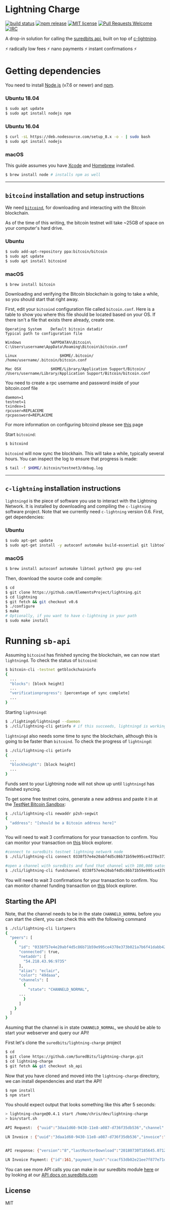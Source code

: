 # Lightning Charge

[![build status](https://api.travis-ci.org/ElementsProject/lightning-charge.svg)](https://travis-ci.org/ElementsProject/lightning-charge)
[![npm release](https://img.shields.io/npm/v/lightning-charge.svg)](https://www.npmjs.com/package/lightning-charge)
[![MIT license](https://img.shields.io/github/license/elementsproject/lightning-charge.svg)](https://github.com/ElementsProject/lightning-charge/blob/master/LICENSE)
[![Pull Requests Welcome](https://img.shields.io/badge/PRs-welcome-brightgreen.svg)](http://makeapullrequest.com)
[![IRC](https://img.shields.io/badge/chat-on%20freenode-brightgreen.svg)](https://webchat.freenode.net/?channels=lightning-charge)

A drop-in solution for calling the [suredbits api](https://suredbits.com), built on top of [c-lightning](https://github.com/ElementsProject/lightning).

:zap: radically low fees :zap: nano payments :zap: instant confirmations :zap:

# Getting dependencies

You need to install [Node.js](https://nodejs.org/en/) (v7.6 or newer) and [npm](https://www.npmjs.com/get-npm).

### Ubuntu 18.04

```bash
$ sudo apt update
$ sudo apt install nodejs npm
```

### Ubuntu 16.04

```bash
$ curl -sL https://deb.nodesource.com/setup_8.x -o - | sudo bash
$ sudo apt install nodejs
```

### macOS

This guide assumes you have [Xcode](https://developer.apple.com/xcode/) and [Homebrew](https://brew.sh/) installed.

```bash
$ brew install node # installs npm as well
```

---

## `bitcoind` installation and setup instructions

We need [`bitcoind`](https://github.com/bitcoin/bitcoin), for downloading and interacting with the Bitcoin blockchain.

As of the time of this writing, the bitcoin testnet will take ~25GB of space on your computer's hard drive.

### Ubuntu

```bash
$ sudo add-apt-repository ppa:bitcoin/bitcoin
$ sudo apt update
$ sudo apt install bitcoind
```

### macOS

```
$ brew install bitcoin
```

Downloading and verifying the Bitcoin blockchain is going to take a while, so you should start that right away.

First, edit your `bitcoind` configuration file called `bitcoin.conf`. Here is a table to show you where this file should be located based on your OS. If there isn't a file that exists there already, create one.

```
Operating System 	Default bitcoin datadir 	                 Typical path to configuration file

Windows 	        %APPDATA%\Bitcoin\ 	                         C:\Users\username\AppData\Roaming\Bitcoin\bitcoin.conf

Linux 	                $HOME/.bitcoin/ 	                         /home/username/.bitcoin/bitcoin.conf

Mac OSX 	        $HOME/Library/Application Support/Bitcoin/ 	 /Users/username/Library/Application Support/Bitcoin/bitcoin.conf
````
You need to create a rpc username and password inside of your bitcoin.conf file

```
daemon=1
testnet=1
txindex=1
rpcuser=REPLACEME
rpcpassword=REPLACEME
```

For more information on configuring bitcoind please see [this](https://en.bitcoin.it/wiki/Running_Bitcoin) page

Start `bitcoind`:

```bash
$ bitcoind 
```

`bitcoind` will now sync the blockhain. This will take a while, typically several hours. You can inspect the log to ensure that progress is made:

```bash
$ tail -f $HOME/.bitcoin/testnet3/debug.log
```

---

## `c-lightning` installation instructions

`lightningd` is the piece of software you use to interact with the Lightning Network. It is installed by downloading and compiling the `c-lightning` software project. Note that we currently need `c-lightning` version 0.6. First, get dependencies:

### Ubuntu

```bash
$ sudo apt-get update
$ sudo apt-get install -y autoconf automake build-essential git libtool libgmp-dev libsqlite3-dev python python3 net-tools zlib1g-dev
```

### macOS

```bash
$ brew install autoconf automake libtool python3 gmp gnu-sed
```

Then, download the source code and compile:

```bash
$ cd
$ git clone https://github.com/ElementsProject/lightning.git
$ cd lightning
$ git fetch && git checkout v0.6
$ ./configure
$ make
# Optionally, if you want to have c-lightning in your path
$ sudo make install
```

# Running `sb-api`

Assuming `bitcoind` has finished syncing the blockchain, we can now start `lightningd`. To check the status of `bitcoind`:

```bash
$ bitcoin-cli -testnet getblockchaininfo
{
  ...
  "blocks": [block height]
  ...
  "verificationprogress": [percentage of sync complete]
  ...
}
```

Starting `lightningd`:

```bash
$ ./lightingd/lightningd --daemon
$ ./cli/lightning-cli getinfo # if this succeeds, lightningd is working
```

`lightningd` also needs some time to sync the blockchain, although this is going to be faster than `bitcoind`. To check the progress of `lightningd`:

```bash
$ ./cli/lightning-cli getinfo
{
  ...
  "blockheight": [block height]
  ...
}
```

Funds sent to your Lightning node will not show up until `lightningd` has finished syncing.

To get some free testnet coins, generate a new address and paste it in at the [TestNet Bitcoin Sandbox](https://testnet.manu.backend.hamburg/faucet):

```bash
$ ./cli/lightning-cli newaddr p2sh-segwit
{
  "address": "[should be a Bitcoin address here]"
}
```

You will need to wait 3 confirmations for your transaction to confirm. You can monitor your transaction on [this](https://testnet.smartbit.com.au/) block explorer.

```bash
#connect to suredbits testnet lightning network node
$ ./cli/lightning-cli connect 0338f57e4e20abf4d5c86b71b59e995ce4378e373b021a7b6f41dabb42d3aad069@ln.test.suredbits.com

#open a channel with suredbits and fund that channel with 100,000 satoshis, note you need 1 confirmation on your testnet tx
$ ./cli/lightning-cli fundchannel 0338f57e4e20abf4d5c86b71b59e995ce4378e373b021a7b6f41dabb42d3aad069 100000
```

You will need to wait 3 confirmations for your transaction to confirm. You can monitor channel funding transaction on [this](https://testnet.smartbit.com.au/) block explorer.

## Starting the API

Note, that the channel needs to be in the state `CHANNELD_NORMAL` before you can start the client, you can check this with the following command

```bash
$ ./cli/lightning-cli listpeers
{
  "peers": [
    {
      "id": "0338f57e4e20abf4d5c86b71b59e995ce4378e373b021a7b6f41dabb42d3aad069",
      "connected": true,
      "netaddr": [
        "54.218.43.96:9735"
      ],
      "alias": "eclair",
      "color": "49daaa",
      "channels": [
        {
          "state": "CHANNELD_NORMAL",
	  ...
        }
      ]
    }
  ]
}
```

Asuming that the channel is in state `CHANNELD_NORMAL`, we should be able to start your webserver and query our API!

First let's clone the `suredbits/lightning-charge` project

```bash
$ cd
$ git clone https://github.com/SuredBits/lightning-charge.git
$ cd lightning-charge
$ git fetch && git checkout sb_api
```

Now that you have cloned and moved into the `lightning-charge` directory, we can install dependencies and start the API!

```bash
$ npm install
$ npm start
```

You should expect output that looks something like this after 5 seconds:

```bash
> lightning-charge@0.4.1 start /home/chris/dev/lightning-charge
> bin/start.sh

API Request:  {"uuid":"3daa1d60-9430-11e8-a087-d736f35db536","channel":"info"}

LN Invoice : {"uuid":"3daa1d60-9430-11e8-a087-d736f35db536","invoice":"lntb10n1pd476tzpp5ejk020ds9cs7ulu80ecahnzwl6ngkym8kyl7a7n8h9ycguk8rzxsdqqxqrrssg09q7ya3vnec33z8rreynjkuse5frzws7rh505f2ucktv89tj0fykjvwpd68nczyejysrmtv7m5tv6d65has8we3tmyfjly0p2m02hsq4ygsxe"}


API response: {"version":"8","lastRosterDownload":"20180730T185645.071Z","seasonType":"Regular","seasonYear":2017,"week":"NflWeek17"}

LN Invoice Payment: {"id":161,"payment_hash":"ccacf53db02e21ee7f877e71dbcc4efea68b1367b13feefa67b9498472c7188d","destination":"0338f57e4e20abf4d5c86b71b59e995ce4378e373b021a7b6f41dabb42d3aad069","msatoshi":1000,"msatoshi_sent":1002,"timestamp":1532979555,"created_at":1532979555,"status":"complete","payment_preimage":"cd5b2a1fcab30e5f267b99e76bff5392217bf4dbcfa148c80bf77c5cd43ea331","getroute_tries":1,"sendpay_tries":1,"route":[{"id":"0338f57e4e20abf4d5c86b71b59e995ce4378e373b021a7b6f41dabb42d3aad069","channel":"1356054:2387:0","msatoshi":1002,"delay":9}],"failures":[]}
```

You can see more API calls you can make in our suredbits module [here](https://github.com/SuredBits/lightning-charge/blob/sb_api/src/sb_websocket_client.js) or by looking at our [API docs on suredbits.com](https://suredbits.com/api)

## License

MIT

